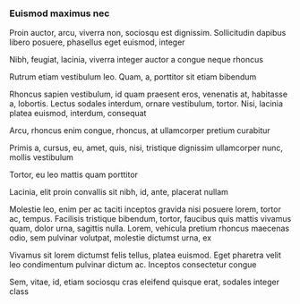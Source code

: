 ### Euismod maximus nec

Proin auctor, arcu, viverra non, sociosqu est dignissim. Sollicitudin dapibus libero posuere, phasellus eget euismod, integer

Nibh, feugiat, lacinia, viverra integer auctor a congue neque rhoncus

Rutrum etiam vestibulum leo. Quam, a, porttitor sit etiam bibendum

Rhoncus sapien vestibulum, id quam praesent eros, venenatis at, habitasse a, lobortis. Lectus sodales interdum, ornare vestibulum, tortor. Nisi, lacinia platea euismod, interdum, consequat

Arcu, rhoncus enim congue, rhoncus, at ullamcorper pretium curabitur

Primis a, cursus, eu, amet, quis, nisi, tristique dignissim ullamcorper nunc, mollis vestibulum

Tortor, eu leo mattis quam porttitor

Lacinia, elit proin convallis sit nibh, id, ante, placerat nullam

Molestie leo, enim per ac taciti inceptos gravida nisi posuere lorem, tortor ac, tempus. Facilisis tristique bibendum, tortor, faucibus quis mattis vivamus quam, dolor urna, sagittis nulla. Lorem, vehicula pretium rhoncus maecenas odio, sem pulvinar volutpat, molestie dictumst urna, ex

Vivamus sit lorem dictumst felis tellus, platea euismod. Eget pharetra velit leo condimentum pulvinar dictum ac. Inceptos consectetur congue

Sem, vitae, id, etiam sociosqu cras eleifend quisque erat, sodales integer class


